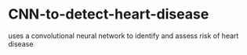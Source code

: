 # CNN-to-detect-heart-disease
uses a convolutional neural network to identify and assess risk of heart disease 
